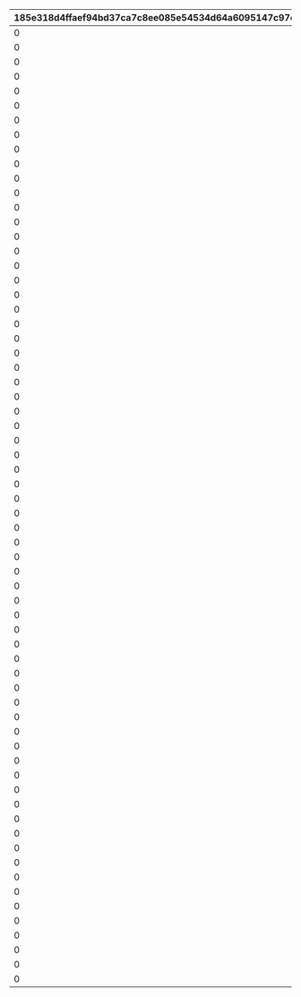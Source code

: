 |185e318d4ffaef94bd37ca7c8ee085e54534d64a6095147c97ea182e13ebbd07|9dab4e286efd5c938631fbc9a508a8f61669b8bc8b8c6b0a3a8f5de1ed5c9baa|5db0ed3c54c858c4473740de444eb6afd83a21e2bc1c552df2a9af88dab9de8a|10ba9bd9cf0d6ff949a1474aa6171ec95f07258aca43ae41a1749a6a79f25933|eb382bc497fb2db857cd20a97dd80f47062dcd61a481deec3ca6cc49fd1f9091|09643d7fc46ab0ab7affb5d694ae2aad79dd457f42c781f5ac2bd422aa5d8150|681eeee13083e2c38c5040973cd900d3887ee5b268341e04cbe5a68e1951c956|f18bcb8c1d68ed47d54c76bd9f4bc3b5ca7cf442fa015574856fdddf8a50ffdb|79bea81eb60005388d865deb8e583f47f49e93536f67a1dec331707596cac27f|dbebd6c85ea61d0c19b17842f279c0c8a0203f7bdf73db1d669963f3c6b8d8b4|
| --- | --- | --- | --- | --- | --- | --- | --- | --- | --- |
|0|2|5000000|3|101|0|0|0|25101|111|
|0|2|5000000|3|201|0|0|0|25101|211|
|0|2|5500000|2|301|0|0|0|25101|311|
|0|2|5500000|2|401|0|0|0|25101|411|
|0|2|6000000|3|501|0|0|0|25101|511|
|0|2|6000000|2|601|0|0|0|25101|611|
|0|2|6500000|2|701|0|0|0|25101|711|
|0|2|6500000|2|801|0|0|0|25101|811|
|0|2|7000000|3|901|0|0|0|25101|911|
|0|2|7000000|2|1001|0|0|0|25101|1011|
|0|2|7500000|2|1101|0|0|1112|25101|1111|
|0|2|7500000|2|1201|0|0|1212|25101|1211|
|0|2|8000000|3|1301|0|0|0|25101|1311|
|0|2|8000000|2|1401|0|0|0|25101|1411|
|0|2|8500000|2|1501|0|0|0|25101|1511|
|0|2|8500000|2|1601|0|0|0|25101|1611|
|0|2|9000000|3|1701|0|0|0|25101|1711|
|0|2|9000000|2|1801|0|0|1812|25101|1811|
|0|2|9500000|2|1901|0|0|0|25101|1911|
|0|2|9500000|2|2001|0|0|0|25101|2011|
|0|2|10000000|3|2101|0|0|0|25101|2111|
|0|2|10000000|2|2201|0|0|0|25101|2211|
|0|2|10500000|2|2301|0|0|0|25101|2311|
|0|2|10500000|2|2401|0|0|0|25101|2411|
|0|2|11000000|3|2501|0|0|0|25101|2511|
|0|2|11000000|2|2601|0|0|2612|25101|2611|
|0|2|11500000|2|2701|0|0|2712|25101|2711|
|0|2|11500000|2|2801|0|0|2812|25101|2811|
|0|2|12000000|3|2901|0|0|0|25101|2911|
|0|2|12000000|2|3001|0|0|3012|25101|3011|
|0|2|12500000|2|3101|0|0|0|25101|3111|
|0|2|12500000|2|3201|0|0|0|25101|3211|
|0|2|13000000|3|3301|0|0|0|25101|3311|
|0|2|13000000|3|3401|0|0|0|25101|3411|
|0|2|13500000|3|3501|0|0|0|25101|3511|
|0|2|13500000|3|3601|0|0|0|25101|3611|
|0|2|13500000|3|3701|0|0|0|25101|3711|
|0|2|14000000|3|3801|0|0|3812|25101|3811|
|0|2|14000000|3|3901|0|0|0|25101|3911|
|0|2|14000000|3|4001|0|0|0|25101|4011|
|0|2|14500000|3|4101|0|0|0|25101|4111|
|0|2|14500000|3|4201|0|0|4212|25101|4211|
|0|2|14500000|3|4301|0|0|0|25101|4311|
|0|2|15000000|3|4401|0|0|0|25101|4411|
|0|2|15000000|3|4501|0|0|0|25101|4511|
|0|2|15000000|3|4601|0|0|0|25101|4611|
|0|2|15500000|3|4701|0|0|0|25101|4711|
|0|2|15500000|3|4801|0|0|0|25101|4811|
|0|2|15500000|3|4901|0|0|0|25101|4911|
|0|2|16000000|3|5001|0|0|0|25101|5011|
|0|2|16000000|3|5101|0|0|0|25101|5111|
|0|2|16000000|3|5201|0|0|0|25101|5211|
|0|2|16500000|3|5301|0|0|0|25101|5311|
|0|2|16500000|3|5401|0|0|5412|25101|5411|
|0|2|16500000|3|5501|0|0|0|25101|5511|
|0|2|17000000|3|5601|0|0|0|25101|5611|
|0|2|17000000|3|5701|0|0|0|25101|5711|
|0|2|17000000|3|5801|0|0|0|25101|5811|
|0|2|17500000|3|5901|0|0|0|25101|5911|
|0|2|17500000|3|6001|0|0|0|25101|6011|
|0|2|17500000|3|6101|0|0|0|25101|6111|
|0|2|18000000|3|6201|0|0|6212|25101|6211|
|0|2|18000000|3|6301|0|0|0|25101|6311|
|0|2|18000000|3|6401|0|0|0|25101|6411|
|0|2|18500000|3|6501|0|0|0|25101|6511|
|0|2|18500000|3|6601|0|0|0|25101|6611|